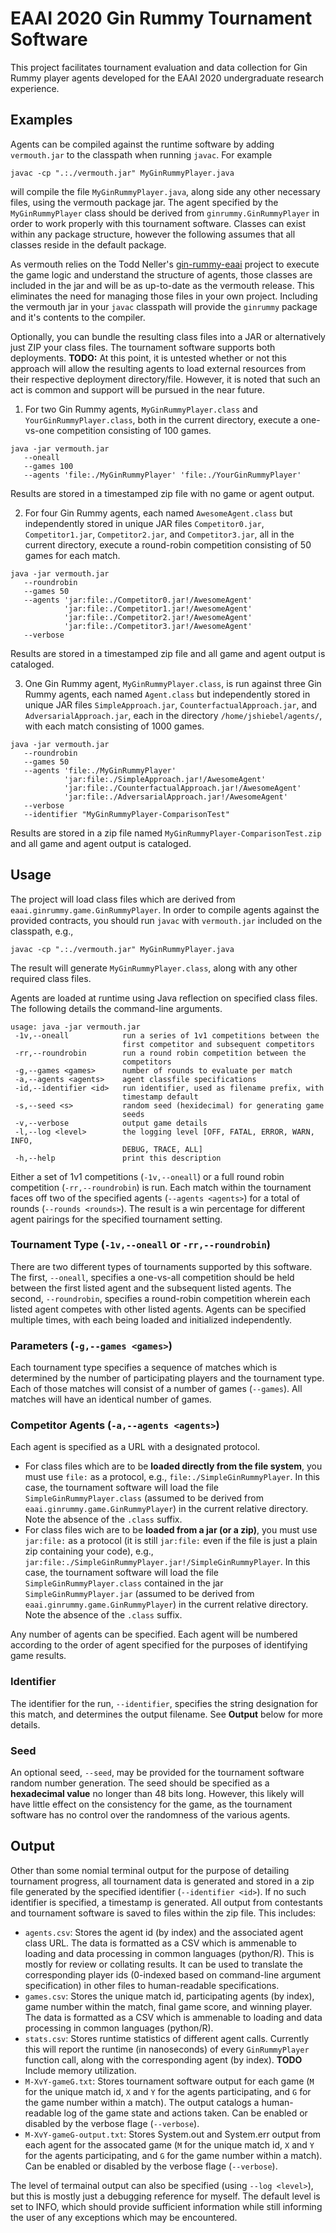 # EAAI 2020 Gin Rummy Tournament Software
This project facilitates tournament evaluation and data collection for Gin Rummy player agents developed for the EAAI 2020 undergraduate research experience.

## Examples
Agents can be compiled against the runtime software by adding `vermouth.jar` to the classpath when running `javac`. For example
```
javac -cp ".:./vermouth.jar" MyGinRummyPlayer.java
```
will compile the file `MyGinRummyPlayer.java`, along side any other necessary files, using the vermouth package jar. The agent specified by the `MyGinRummyPlayer` class should be derived from `ginrummy.GinRummyPlayer` in order to work properly with this tournament software. Classes can exist within any package structure, however the following assumes that all classes reside in the default package.

As vermouth relies on the Todd Neller's [gin-rummy-eaai](https://github.com/tneller/gin-rummy-eaai) project to execute the game logic and understand the structure of agents, those classes are included in the jar and will be as up-to-date as the vermouth release. This eliminates the need for managing those files in your own project. Including the vermouth jar in your `javac` classpath will provide the `ginrummy` package and it's contents to the compiler.

Optionally, you can bundle the resulting class files into a JAR or alternatively just ZIP your class files. The tournament software supports both deployments. __TODO:__ At this point, it is untested whether or not this approach will allow the resulting agents to load external resources from their respective deployment directory/file. However, it is noted that such an act is common and support will be pursued in the near future.

1) For two Gin Rummy agents, `MyGinRummyPlayer.class` and `YourGinRummyPlayer.class`, both in the current directory, execute a one-vs-one competition consisting of 100 games.
```
java -jar vermouth.jar 
   --oneall 
   --games 100 
   --agents 'file:./MyGinRummyPlayer' 'file:./YourGinRummyPlayer'
```
Results are stored in a timestamped zip file with no game or agent output.

2) For four Gin Rummy agents, each named `AwesomeAgent.class` but independently stored in unique JAR files `Competitor0.jar`, `Competitor1.jar`, `Competitor2.jar`, and `Competitor3.jar`, all in the current directory, execute a round-robin competition consisting of 50 games for each match. 
```
java -jar vermouth.jar 
   --roundrobin 
   --games 50
   --agents 'jar:file:./Competitor0.jar!/AwesomeAgent' 
            'jar:file:./Competitor1.jar!/AwesomeAgent' 
            'jar:file:./Competitor2.jar!/AwesomeAgent' 
            'jar:file:./Competitor3.jar!/AwesomeAgent'
   --verbose
```
Results are stored in a timestamped zip file and all game and agent output is cataloged.

3) One Gin Rummy agent, `MyGinRummyPlayer.class`, is run against three Gin Rummy agents, each named `Agent.class` but independently stored in unique JAR files `SimpleApproach.jar`, `CounterfactualApproach.jar`, and `AdversarialApproach.jar`, each in the directory `/home/jshiebel/agents/`, with each match consisting of 1000 games.
```
java -jar vermouth.jar 
   --roundrobin 
   --games 50
   --agents 'file:./MyGinRummyPlayer' 
            'jar:file:./SimpleApproach.jar!/AwesomeAgent' 
            'jar:file:./CounterfactualApproach.jar!/AwesomeAgent'
            'jar:file:./AdversarialApproach.jar!/AwesomeAgent' 
   --verbose
   --identifier "MyGinRummyPlayer-ComparisonTest"
```
Results are stored in a zip file named `MyGinRummyPlayer-ComparisonTest.zip` and all game and agent output is cataloged.

## Usage
The project will load class files which are derived from `eaai.ginrummy.game.GinRummyPlayer`. In order to compile agents against the provided contracts, you should run `javac` with `vermouth.jar` included on the classpath, e.g.,
```
javac -cp ".:./vermouth.jar" MyGinRummyPlayer.java
```
The result will generate `MyGinRummyPlayer.class`, along with any other required class files.

Agents are loaded at runtime using Java reflection on specified class files. The following details the command-line arguments.
```
usage: java -jar vermouth.jar
 -1v,--oneall            run a series of 1v1 competitions between the
                         first competitor and subsequent competitors
 -rr,--roundrobin        run a round robin competition between the
                         competitors
 -g,--games <games>      number of rounds to evaluate per match
 -a,--agents <agents>    agent classfile specifications
 -id,--identifier <id>   run identifier, used as filename prefix, with
                         timestamp default 
 -s,--seed <s>           random seed (hexidecimal) for generating game
                         seeds
 -v,--verbose            output game details
 -l,--log <level>        the logging level [OFF, FATAL, ERROR, WARN, INFO,
                         DEBUG, TRACE, ALL]
 -h,--help               print this description
```

Either a set of 1v1 competitions (`-1v,--oneall`) or a full round robin competition (`-rr,--roundrobin`) is run. Each match within the tournament faces off two of the specified agents (`--agents <agents>`) for a total of rounds (`--rounds <rounds>`). The result is a win percentage for different agent pairings for the specified tournament setting. 

### Tournament Type (`-1v,--oneall` or `-rr,--roundrobin`)
There are two different types of tournaments supported by this software. The first, `--oneall`, specifies a one-vs-all competition should be held between the first listed agent and the subsequent listed agents. The second, `--roundrobin`, specifies a round-robin competition wherein each listed agent competes with other listed agents. Agents can be specified multiple times, with each being loaded and initialized independently.

### Parameters (`-g,--games <games>`)
Each tournament type specifies a sequence of matches which is determined by the number of participating players and the tournament type. Each of those matches will consist of a number of games (`--games`). All matches will have an identical number of games.

### Competitor Agents (`-a,--agents <agents>`)
Each agent is specified as a URL with a designated protocol. 
- For class files which are to be __loaded directly from the file system__, you must use `file:` as a protocol, e.g., `file:./SimpleGinRummyPlayer`. In this case, the tournament software will load the file `SimpleGinRummyPlayer.class` (assumed to be derived from `eaai.ginrummy.game.GinRummyPlayer`) in the current relative directory. Note the absence of the `.class` suffix. 
- For class files wich are to be __loaded from a jar (or a zip)__, you must use `jar:file:` as a protocol (it is still `jar:file:` even if the file is just a plain zip containing your code), e.g.,  `jar:file:./SimpleGinRummyPlayer.jar!/SimpleGinRummyPlayer`. In this case, the tournament software will load the file `SimpleGinRummyPlayer.class` contained in the jar `SimpleGinRummyPlayer.jar` (assumed to be derived from `eaai.ginrummy.game.GinRummyPlayer`) in the current relative directory. Note the absence of the `.class` suffix.

Any number of agents can be specified. Each agent will be numbered according to the order of agent specified for the purposes of identifying game results.

### Identifier
The identifier for the run, `--identifier`, specifies the string designation for this match, and determines the output filename. See __Output__ below for more details.

### Seed
An optional seed, `--seed`, may be provided for the tournament software random number generation. The seed should be specified as a __hexadecimal value__ no longer than 48 bits long. However, this likely will have little effect on the consistency for the game, as the tournament software has no control over the randomness of the various agents.

## Output
Other than some nomial terminal output for the purpose of detailing tournament progress, all tournament data is generated and stored in a zip file generated by the specified identifier (`--identifier <id>`). If no such identifier is specified, a timestamp is generated. All output from contestants and tournament software is saved to files within the zip file. This includes:
- `agents.csv`: Stores the agent id (by index) and the associated agent class URL. The data is formatted as a CSV which is ammenable to loading and data processing in common languages (python/R). This is mostly for review or collating results. It can be used to translate the corresponding player ids (0-indexed based on command-line argument specification) in other files to human-readable specifications.
- `games.csv`: Stores the unique match id, participating agents (by index), game number within the match, final game score, and winning player. The data is formatted as a CSV which is ammenable to loading and data processing in common languages (python/R).
- `stats.csv`: Stores runtime statistics of different agent calls. Currently this will report the runtime (in nanoseconds) of every `GinRummyPlayer` function call, along with the corresponding agent (by index). __TODO__ Include memory utilization.
- `M-XvY-gameG.txt`: Stores tournament software output for each game (`M` for the unique match id, `X` and `Y` for the agents participating, and `G` for the game number within a match). The output catalogs a human-readable log of the game state and actions taken. Can be enabled or disabled by the verbose flage (`--verbose`).
- `M-XvY-gameG-output.txt`: Stores System.out and System.err output from each agent for the assocated game (`M` for the unique match id, `X` and `Y` for the agents participating, and `G` for the game number within a match). Can be enabled or disabled by the verbose flage (`--verbose`). 

The level of termainal output can also be specified (using `--log <level>`), but this is mostly just a debugging reference for myself. The default level is set to INFO, which should provide sufficient information while still informing the user of any exceptions which may be encountered.
